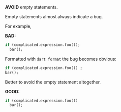 **AVOID** empty statements.

Empty statements almost always indicate a bug.

For example,

**BAD:**
```dart
if (complicated.expression.foo());
  bar();
```

Formatted with `dart format` the bug becomes obvious:

```dart
if (complicated.expression.foo()) ;
bar();

```

Better to avoid the empty statement altogether.

**GOOD:**
```dart
if (complicated.expression.foo())
  bar();
```

